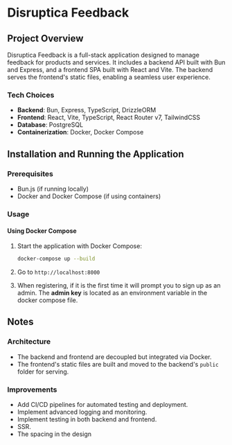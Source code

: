 # Disruptica Feedback

## Project Overview

Disruptica Feedback is a full-stack application designed to manage feedback for products and services. It includes a backend API built with Bun and Express, and a frontend SPA built with React and Vite. The backend serves the frontend's static files, enabling a seamless user experience.

### Tech Choices

- **Backend**: Bun, Express, TypeScript, DrizzleORM
- **Frontend**: React, Vite, TypeScript, React Router v7, TailwindCSS
- **Database**: PostgreSQL
- **Containerization**: Docker, Docker Compose

## Installation and Running the Application

### Prerequisites

- Bun.js (if running locally)
- Docker and Docker Compose (if using containers)

### Usage

#### Using Docker Compose

1. Start the application with Docker Compose:

   ```bash
   docker-compose up --build
   ```

2. Go to `http://localhost:8000`

3. When registering, if it is the first time it will prompt you to sign up as an admin. The **admin key** is located as an environment variable in the docker compose file.

## Notes

### Architecture

- The backend and frontend are decoupled but integrated via Docker.
- The frontend's static files are built and moved to the backend's `public` folder for serving.

### Improvements

- Add CI/CD pipelines for automated testing and deployment.
- Implement advanced logging and monitoring.
- Implement testing in both backend and frontend.
- SSR.
- The spacing in the design
